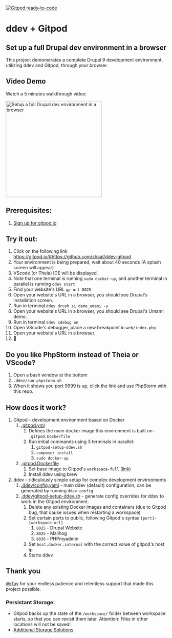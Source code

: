 [![Gitpod ready-to-code](https://img.shields.io/badge/Gitpod-ready--to--code-blue?logo=gitpod)](https://gitpod.io/#https://github.com/shaal/ddev-gitpod)

# ddev + Gitpod
## Set up a full Drupal dev environment in a browser

This project demonstrates a complete Drupal 9 development environment, utilizing ddev and Gitpod, through your browser.

## Video Demo

Watch a 5 minutes walkthrough video:

<a href="http://www.youtube.com/watch?v=ifk5dF6rGy0"><img src="https://user-images.githubusercontent.com/22901/107867673-c6fc7080-6e4a-11eb-81c9-542cd779026b.png" width=300 alt="Setup a full Drupal dev environment in a browser"></a>

## Prerequisites:
1. [Sign up for gitpod.io](https://gitpod.io/login)

## Try it out:
1. Click on the following link
  https://gitpod.io/#https://github.com/shaal/ddev-gitpod
1. Your environment is being prepared, wait about 40 seconds (A splash screen will appear)
1. VScode (or Theia) IDE will be displayed.
1. Note that one terminal is running `sudo docker-up`, and another terminal in parallel is running `ddev start`
1. Find your website's URL `gp url 8025`
1. Open your website's URL in a browser, you should see Drupal's installation screen.
1. Run in terminal `ddev drush si demo_umami -y`
1. Open your website's URL in a browser, you should see Drupal's Umami demo.
1. Run in terminal `ddev xdebug on`
1. Open VScode's debugger, place a new breakpoint in `web/index.php`
1. Open your website's URL in a browser.
1. :tada:

## Do you like PhpStorm instead of Theia or VScode?
1. Open a bash window at the bottom
2. `.ddev/run-phpstorm.sh`
3. When it shows you port 9999 is up, click the link and use PhpStorm with this repo.

## How does it work?
1. Gitpod - development environment based on Docker
    1. [.gitpod.yml](https://github.com/shaal/ddev-gitpod/blob/main/.gitpod.yml)
        1. Defines the main docker image this environment is built on - `.gitpod.Dockerfile`
        1. Run initial commands using 3 terminals in parallel:
            1. `gitpod-setup-ddev.sh`
            1. `composer install`
            1. `sudo docker-up`
    1. [.gitpod.Dockerfile](https://github.com/shaal/ddev-gitpod/blob/main/.gitpod.Dockerfile)
        1. Set base image to Gitpod's `workspace-full` ([link](https://github.com/gitpod-io/workspace-images/tree/master/full))
        1. Install ddev using brew
1. ddev - ridiculously simple setup for complex development environments
    1. [.ddev/config.yaml](https://github.com/shaal/ddev-gitpod/blob/main/.ddev/config.yaml) - main ddev (default) configuration, can be generated by running `ddev config`
    1. [.ddev/gitpod-setup-ddev.sh](https://github.com/shaal/ddev-gitpod/blob/main/.ddev/gitpod-setup-ddev.sh) - generate config overrides for ddev to work in the Gitpod environment.
        1. Delete any existing Docker images and containers (due to Gitpod bug, that cause issues when restarting a workspace)
        1. Set certain ports to public, following Gitpod's syntax `[port]-[workspace-url]`
            1. `8025` - Drupal Website
            1. `8025` - Mailhog
            1. `8036` - PHPmyadmin
        1. Set `host.docker.internal` with the correct value of gitpod's host ip
        1. Starts ddev

## Thank you
[@rfay](https://github.com/rfay) for your endless patience and relentless support that made this project possible.

### Persistant Storage:
* Gitpod backs up the state of the `/workspace/` folder between workspace starts, so that you can revisit them later. Attention: Files in other locations will not be saved!
* [Additional Storage Solutions](https://www.gitpod.io/docs/self-hosted/latest/install/storage)
